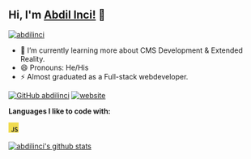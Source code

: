 ## Hi, I'm [Abdil Inci!](https://abdilinci.me) 👋

<a href="https://github.com/abdilinci">
 <p align="left"> <img src="https://komarev.com/ghpvc/?username=abdilinci&label=Views&color=blue&style=plastic" alt="abdilinci" /> </p>
</a>

- 🌱 I’m currently learning more about CMS Development & Extended Reality.
- 😄 Pronouns: He/His
- ⚡ Almost graduated as a Full-stack webdeveloper.


[![GitHub abdilinci](https://img.shields.io/github/followers/abdilinci?label=follow&style=social)](https://github.com/abdilinci)
[![website](https://img.shields.io/badge/PortfolioWebsite-abdilinci.live-2648ff?style=flat-square&logo=google-chrome)](https://abdilinci.me/)

<!---
abdilinci/abdilinci is a ✨ special ✨ repository because its `README.md` (this file) appears on your GitHub profile.
You can click the Preview link to take a look at your changes.
--->

**Languages I like to code with:**  

<code><img height="20" src="https://raw.githubusercontent.com/github/explore/80688e429a7d4ef2fca1e82350fe8e3517d3494d/topics/javascript/javascript.png"></code>

<a href="https://github.com/abdilinci">
 <img align="center" src="https://github-readme-stats.vercel.app/api?username=abdilinci&theme=radical&show_icons=true" alt="abdilinci's github stats"/>
</a>
